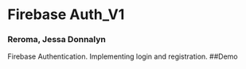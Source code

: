 # Firebase Auth_V1
### Reroma, Jessa Donnalyn
Firebase Authentication.
Implementing login and registration.
##Demo

